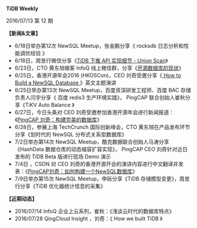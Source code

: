**TiDB Weekly**

   2016/07/13 第 12 期

**【新闻&文章】**

* 6/18日举办第12次 NewSQL Meetup，张金鹏分享《 rocksdb 日志分析和性能调优经验 》
* 6/18日，周昱行微信分享《[TiDB 下推 API 实现细节 - Union Scan](http://mp.weixin.qq.com/s?src=3&timestamp=1468388359&ver=1&signature=o0e4dg0hdcZenP8-3txmx4FfTzB9mUvhm7pC-sHSFzQmkzbl2*uFVLJ2jFeDVf8tv4SmQ9DK6BzvgXVzTqjrjj1AiVlIKVwmdPnqoei0iH1OMD4-*ZLeLtPQzP5ErsIA*UrYLIPFC1w7HM-jdk2cUX2ALrCLlEyE6-pJP8VauOI=)》
* 6/23日，CTO 黄东旭做客 InfoQ 线上微信群，分享《[开源数据库的现状](http://mp.weixin.qq.com/s?src=3&timestamp=1468388532&ver=1&signature=9wHB5GdbjfflecgbOlZ3Qlq4w0sEKIDOVHDUnbshUR-ZD5gw6fLncL581t9Suqx1gylHRBcQVKOFdeFGSPH0NbeHu02j5rNSqY1vZ0oV5zxjjeTrtgEj0adKiuNYmrSNrxKk*iD3Hm-1gsxM1N9uyGV4FBU1yKinMcgZwYfUo40=)》
* 6/25日，香港开源年会2016 (HKOSCon)，CEO 刘奇受邀分享《[ How to Build a NewSQL Database ](http://mp.weixin.qq.com/s?src=3&timestamp=1468388390&ver=1&signature=o0e4dg0hdcZenP8-3txmx4FfTzB9mUvhm7pC-sHSFzSwMjZoDsHuYWpHCyzGDQYgdA*S8d5kd3T-dtnlvOv9iXyetolSUfvLxcCme0eFANvCqmHdV*3MkZTOVndXP6FdfGaJJoYzbwSfw2WbBkdFcAtPvkpqwoOixqPS8OeqHxw=)》英文主题演讲
* 6/25日举办第13次 NewSQL Meetup，百度资深研发工程师、百度 BAC 存储负责人闫宇分享《 百度 redis3 生产环境实践》， PingCAP 联合创始人崔秋分享《TiKV Auto Balance 》
* 6/27日，今日头条对 CEO 刘奇受邀参加香港开源年会进行新闻报道：《[PingCAP 刘奇：构建完美的数据库](http://toutiao.com/i6300695176369144322/)》
* 6/28日，参展上海 TechCrunch 国际创新峰会，CTO 黄东旭在产品发布环节分享《划时代的 NewSQL 分布式关系型数据库》
* 7/2日举办第14次 NewSQL Meetup，酷克数据联合创始人马涛分享《HashData 数据仓库的动态缩容扩容实现》， PingCAP CEO 刘奇针对近日发布的 TiDB Beta 版进行现场 Demo 演示
* 7/4日 ，CSDN 对 CEO 刘奇的香港开源开会的演讲内容进行中文翻译并发表：《[PingCAP刘奇：如何构建一个NewSQL数据库](http://geek.csdn.net/news/detail/86303)》
* 7/9日举办第15次  NewSQL Meetup，申砾分享《TiDB 存储模型变更》，周昱行分享《TiDB 优化器统计信息的采集》

**【近期动态】**

* 2016/07/14 InfoQ 企业上云系列，崔秋：《浅谈云时代的数据库特点》
* 2016/07/28 QingCloud Insight ，刘奇：《 How we built TiDB 》
